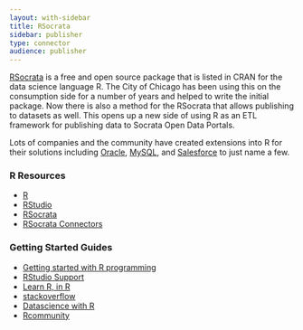 ```yaml
---
layout: with-sidebar
title: RSocrata
sidebar: publisher
type: connector
audience: publisher
---
```


[RSocrata](https://github.com/Chicago/RSocrata) is a free and open source package that is listed in CRAN for the data science language R.  The City of Chicago has been using this on the consumption side for a number of years and helped to write the initial package.  Now there is also a method for the RSocrata that allows publishing to datasets as well.  This opens up a new side of using R as an ETL framework for publishing data to Socrata Open Data Portals.

Lots of companies and the community have created extensions into R for their solutions including [Oracle](https://cran.r-project.org/web/packages/ROracle/index.html), [MySQL](https://cran.r-project.org/web/packages/RMySQL/index.html), and [Salesforce](https://cran.r-project.org/web/packages/RForcecom/) to just name a few.  

### R Resources

- [R](https://www.r-project.org/)
- [RStudio](https://www.rstudio.com/)
- [RSocrata](https://github.com/Chicago/RSocrata)
- [RSocrata Connectors](https://socrata.github.io/connectors/#r-templates)

### Getting Started Guides 

- [Getting started with R programming](https://www.programiz.com/r-programming)
- [RStudio Support](https://www.r-project.org/)
- [Learn R, in R](https://swirlstats.com/)
- [stackoverflow](https://stackoverflow.com/questions/tagged/r)
- [Datascience with R](https://garrettgman.github.io/)
- [Rcommunity](https://www.r-bloggers.com/)
